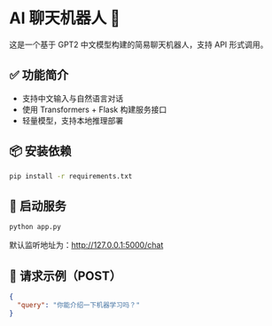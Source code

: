# AI 聊天机器人 🤖

这是一个基于 GPT2 中文模型构建的简易聊天机器人，支持 API 形式调用。

## ✅ 功能简介
- 支持中文输入与自然语言对话
- 使用 Transformers + Flask 构建服务接口
- 轻量模型，支持本地推理部署

## 📦 安装依赖
```bash
pip install -r requirements.txt
```

## 🚀 启动服务
```bash
python app.py
```
默认监听地址为：http://127.0.0.1:5000/chat

## 📡 请求示例（POST）
```json
{
  "query": "你能介绍一下机器学习吗？"
}
```
